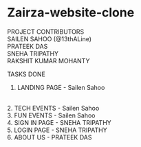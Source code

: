 # Zairza-website-clone

PROJECT CONTRIBUTORS 
<br>
SAILEN SAHOO (@13thALine)
<br>
PRATEEK DAS
<br>
SNEHA TRIPATHY
<br>
RAKSHIT KUMAR MOHANTY

TASKS DONE
<br>
1. LANDING PAGE - Sailen Sahoo
<br>
2. TECH EVENTS - Sailen Sahoo
<br>
3. FUN EVENTS - Sailen Sahoo
<br>
4. SIGN IN PAGE - SNEHA TRIPATHY
<br>
5. LOGIN PAGE - SNEHA TRIPATHY
<br>
6. ABOUT US - PRATEEK DAS

            
